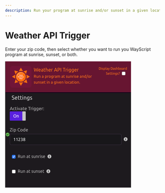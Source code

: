 ```yaml
---
description: Run your program at sunrise and/or sunset in a given location
---
```


# Weather API Trigger

Enter your zip code, then select whether you want to run you WayScript program at sunrise, sunset, or both.

![](../../.gitbook/assets/screen-shot-2019-07-15-at-5.53.15-pm.png)

